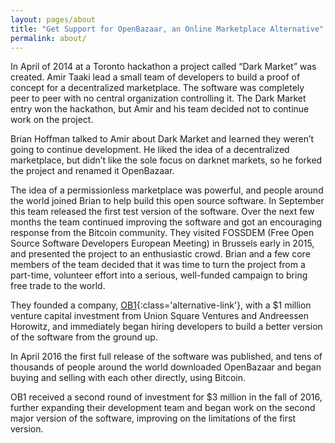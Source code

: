 ```yaml
---
layout: pages/about
title: "Get Support for OpenBazaar, an Online Marketplace Alternative"
permalink: about/
---
```


In April of 2014 at a Toronto hackathon a project called “Dark Market” was created. Amir Taaki lead a small team of developers to build a proof of concept for a decentralized marketplace. The software was completely peer to peer with no central organization controlling it. The Dark Market entry won the hackathon, but Amir and his team decided not to continue work on the project.

Brian Hoffman talked to Amir about Dark Market and learned they weren’t going to continue development. He liked the idea of a decentralized marketplace, but didn’t like the sole focus on darknet markets, so he forked the project and renamed it OpenBazaar.

The idea of a permissionless marketplace was powerful, and people around the world joined Brian to help build this open source software. In September this team released the first test version of the software. Over the next few months the team continued improving the software and got an encouraging response from the Bitcoin community. They visited FOSSDEM (Free Open Source Software Developers European Meeting) in Brussels early in 2015, and presented the project to an enthusiastic crowd. Brian and a few core members of the team decided that it was time to turn the project from a part-time, volunteer effort into a serious, well-funded campaign to bring free trade to the world.

They founded a company, [OB1](http://ob1.io/){:class='alternative-link'}, with a $1 million venture capital investment from Union Square Ventures and Andreessen Horowitz, and immediately began hiring developers to build a better version of the software from the ground up.

In April 2016 the first full release of the software was published, and tens of thousands of people around the world downloaded OpenBazaar and began buying and selling with each other directly, using Bitcoin.

OB1 received a second round of investment for $3 million in the fall of 2016, further expanding their development team and began work on the second major version of the software, improving on the limitations of the first version.